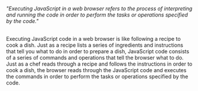 _"Executing JavaScript in a web browser refers to the process of interpreting and running the code in order to perform the tasks or operations specified by the code."_

<br/>
Executing JavaScript code in a web browser is like following a recipe to cook a dish. Just as a recipe lists a series of ingredients and instructions that tell you what to do in order to prepare a dish, JavaScript code consists of a series of commands and operations that tell the browser what to do. Just as a chef reads through a recipe and follows the instructions in order to cook a dish, the browser reads through the JavaScript code and executes the commands in order to perform the tasks or operations specified by the code.
